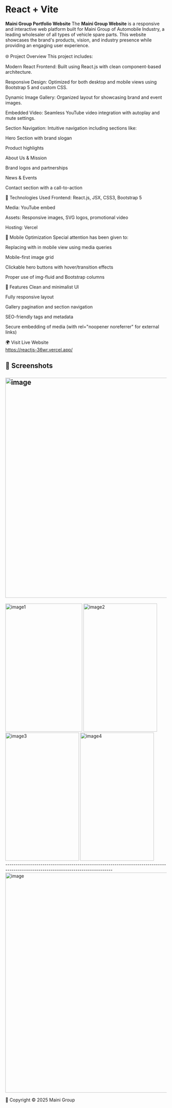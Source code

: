 # React + Vite

__Maini Group Portfolio Website__
The __Maini Group Website__ is a responsive and interactive web platform built for Maini Group of Automobile Industry, a leading wholesaler of all types of vehicle spare parts. This website showcases the brand's products, vision, and industry presence while providing an engaging user experience.
<br><br>
🌐 Project Overview
This project includes:

Modern React Frontend: Built using React.js with clean component-based architecture.

Responsive Design: Optimized for both desktop and mobile views using Bootstrap 5 and custom CSS.

Dynamic Image Gallery: Organized layout for showcasing brand and event images.

Embedded Video: Seamless YouTube video integration with autoplay and mute settings.

Section Navigation: Intuitive navigation including sections like:

Hero Section with brand slogan

Product highlights

About Us & Mission

Brand logos and partnerships

News & Events

Contact section with a call-to-action

📁 Technologies Used
Frontend: React.js, JSX, CSS3, Bootstrap 5

Media: YouTube embed

Assets: Responsive images, SVG logos, promotional video

Hosting: Vercel

📱 Mobile Optimization
Special attention has been given to:

Replacing with in mobile view using media queries

Mobile-first image grid

Clickable hero buttons with hover/transition effects

Proper use of img-fluid and Bootstrap columns

🧩 Features
Clean and minimalist UI

Fully responsive layout

Gallery pagination and section navigation

SEO-friendly tags and metadata

Secure embedding of media (with rel="noopener noreferrer" for external links)

🌍 Visit Live Website<br>
https://reactjs-36wr.vercel.app/

📸 Screenshots<br><br>
<img width="1366" height="687" alt="image" src="https://github.com/user-attachments/assets/0143f868-4f0f-4ebf-b465-20698de0d7aa" />
----------------------------------------------------------------------------------------------------------------------------------
<div>
  <img width="240" height="400" alt="image1" src="https://github.com/user-attachments/assets/a277a3ef-439a-4c32-bec8-0cfb1ac0dc0b" />
  <img width="230" height="400" alt="image2" src="https://github.com/user-attachments/assets/08bd8dbc-062f-44d8-856a-df784f47d925" />
  <img width="230" height="400" alt="image3" src="https://github.com/user-attachments/assets/76bada03-ac54-4f3a-841b-d52b0d240934" />
  <img width="230" height="400" alt="image4" src="https://github.com/user-attachments/assets/13dcb702-39d7-4d59-b548-eff33ff94070" />
</div>
----------------------------------------------------------------------------------------------------------------------------------
<img width="1363" height="687" alt="image" src="https://github.com/user-attachments/assets/04d9cfa6-8719-42a1-a4dd-0041b91cb466" />


📄 Copyright
© 2025 Maini Group
